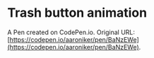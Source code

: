 # Trash button animation

A Pen created on CodePen.io. Original URL: [https://codepen.io/aaroniker/pen/BaNzEWe](https://codepen.io/aaroniker/pen/BaNzEWe).

